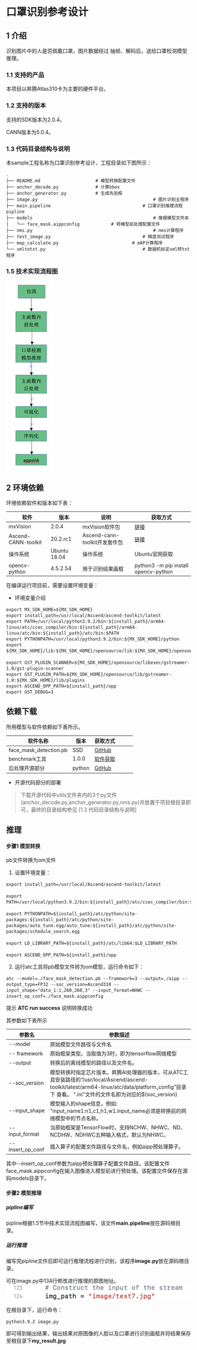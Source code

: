 # 口罩识别参考设计

## 1 介绍
识别图片中的人是否佩戴口罩。图片数据经过 抽帧、解码后，送给口罩检测模型推理。

### 1.1 支持的产品

本项目以昇腾Atlas310卡为主要的硬件平台。

### 1.2 支持的版本

支持的SDK版本为2.0.4。

CANN版本为5.0.4。

### 1.3 代码目录结构与说明

本sample工程名称为口罩识别参考设计，工程目录如下图所示：

```
.
├── README.md                     # 模型转换配置文件
├── anchor_decode.py              # 计算bbox
├── anchor_generator.py           # 生成先验框
├── image.py											# 图片识别主程序
├── main.pipeline									# 口罩识别推理流程pipline
├── models												# 推理模型文件夹
│   └── face_mask.aippconfig			# 转模型前处理配置文件
├── nms.py												# nms计算程序
├── test_image.py									# 精度测试程序
├── map_calculate.py							# mAP计算程序
└── xmltotxt.py										# 数据机标定xml转txt程序
```



### 1.5 技术实现流程图



<img src="./image/image1.png" alt="image2" style="zoom:50%;" />



## 2 环境依赖

环境依赖软件和版本如下表：

| 软件                | 版本         | 说明                          | 获取方式                                                     |
| ------------------- | ------------ | ----------------------------- | ------------------------------------------------------------ |
| mxVision            | 2.0.4        | mxVision软件包                | [链接](https://www.hiascend.com/software/Mindx-sdk) |
| Ascend-CANN-toolkit | 20.2.rc1     | Ascend-cann-toolkit开发套件包 | [链接](https://www.hiascend.com/software/cann/commercial)    |
| 操作系统            | Ubuntu 18.04 | 操作系统                      | Ubuntu官网获取                                               |
| opencv-python       | 4.5.2.54     | 用于识别结果画框              | python3 -m pip install opencv-python                       |


在编译运行项目前，需要设置环境变量：

- 环境变量介绍

```
export MX_SDK_HOME=${MX_SDK_HOME}
export install_path=/usr/local/Ascend/ascend-toolkit/latest
export PATH=/usr/local/python3.9.2/bin:${install_path}/arm64-linux/atc/ccec_compiler/bin:${install_path}/arm64-linux/atc/bin:${install_path}/atc/bin:$PATH
export PYTHONPATH=/usr/local/python3.9.2/bin:${MX_SDK_HOME}/python
export ${MX_SDK_HOME}/lib:${MX_SDK_HOME}/opensource/lib:${MX_SDK_HOME}/opensource/lib64:${install_path}/acllib/lib64:/usr/local/Ascend/driver/lib64:${MX_SDK_HOME}/include:${MX_SDK_HOME}/python

export GST_PLUGIN_SCANNER=${MX_SDK_HOME}/opensource/libexec/gstreamer-1.0/gst-plugin-scanner
export GST_PLUGIN_PATH=${MX_SDK_HOME}/opensource/lib/gstreamer-1.0:${MX_SDK_HOME}/lib/plugins
export ASCEND_OPP_PATH=${install_path}/opp
export GST_DEBUG=3
```



## 依赖下载

所用模型与软件依赖如下表所示。

| 软件名称               | 版本  | 获取方式                                                     |      |      |      |
| ---------------------- | ----- | ------------------------------------------------------------ | ---- | ---- | ---- |
| face_mask_detection.pb | SSD   | [GitHub](https://github.com/AIZOOTech/FaceMaskDetection/blob/master/models/face_mask_detection.pb) |      |      |      |
| benchmark工具          | 1.0.0 | [软件获取](https://www.huaweicloud.com/ascend/cann-download) |      |      |      |
| 后处理开源部分 | python   | [GitHub](https://github.com/AIZOOTech/FaceMaskDetection/tree/master/utils) |      |      |      |

- 开源代码部分的部署
>下载开源代码中utils文件夹内的3个py文件(anchor_decode.py,anchor_generator.py,nms.py)并放置于项目根目录即可，最终的目录结构参见 [1.3 代码目录结构与说明]

##  推理

#### 步骤1 模型转换

pb文件转换为om文件

1. 设置环境变量：

```
export install_path=/usr/local/Ascend/ascend-toolkit/latest

export PATH=/usr/local/python3.9.2/bin:${install_path}/atc/ccec_compiler/bin:${install_path}/atc/bin:$PATH

export PYTHONPATH=${install_path}/atc/python/site-packages:${install_path}/atc/python/site-packages/auto_tune.egg/auto_tune:${install_path}/atc/python/site-packages/schedule_search.egg

export LD_LIBRARY_PATH=${install_path}/atc/lib64:$LD_LIBRARY_PATH

export ASCEND_OPP_PATH=${install_path}/opp
```

2. 运行atc工具将pb模型文件转为om模型，运行命令如下：

```
atc --model=./face_mask_detection.pb --framework=3 --output=./aipp --output_type=FP32 --soc_version=Ascend310 --input_shape="data_1:1,260,260,3" --input_format=NHWC --insert_op_conf=./face_mask.aippconfig
```

提示 **ATC run success** 说明转换成功

其参数如下表所示

| 参数名           | 参数描述                                                     |
| ---------------- | ------------------------------------------------------------ |
| --model          | 原始模型文件路径与文件名                                     |
| -- framework     | 原始框架类型。当取值为3时，即为tensorflow网络模型            |
| --output         | 转换后的离线模型的路径以及文件名。                           |
| --soc_version    | 模型转换时指定芯片版本。昇腾AI处理器的版本，可从ATC工具安装路径的“/usr/local/Ascend/ascend-toolkit/latest/arm64-linux/atc/data/platform_config”目录下 查看。 ".ini"文件的文件名即为对应的${soc_version} |
| --input_shape    | 模型输入的shape信息，例如: "input_name1:n1,c1,h1,w1.input_name必须是转换前的网络模型中的节点名称。 |
| --input_format   | 当原始框架是TensorFlow时，支持NCHW、NHWC、ND、NCDHW、NDHWC五种输入格式，默认为NHWC。 |
| --insert_op_conf | 插入算子的配置文件路径与文件名，例如aipp预处理算子。         |

其中--insert_op_conf参数为aipp预处理算子配置文件路径。该配置文件face_mask.aippconfig在输入图像进入模型前进行预处理。该配置文件保存在源码models目录下。

####  步骤2 模型推理

##### pipline编写

pipline根据1.5节中技术实现流程图编写，该文件**main.pipeline**放在源码根目录。

##### 运行推理

编写完pipline文件后即可运行推理流程进行识别，该程序**image.py**放在源码根目录。

可在image.py中134行修改进行推理的原图地址。![image2](./image/image2.png)

在根目录下，运行命令：

```
python3.9.2 image.py
```

即可得到输出结果，输出结果对原图像的人脸以及口罩进行识别画框并将结果保存至根目录下**my_result.jpg**
